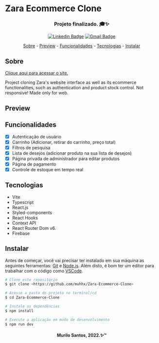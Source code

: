 <h1>Zara Ecommerce Clone</h1>
<h3 align="center">Projeto finalizado. 🎓✨</h3>
<div align="center">

[![Linkedin Badge](https://img.shields.io/badge/-Murilo%20Santos-231f20?style=flat-square&logo=Linkedin&logoColor=white&link=https://www.linkedin.com/in/giovannalinda)](https://www.linkedin.com/in/muhhx) 
[![Gmail Badge](https://img.shields.io/badge/-muriloue@gmail.com-231f20?style=flat-square&logo=Gmail&logoColor=white&link=mailto:muriloue@gmail.com)](mailto:muriloue@gmail.com)

</div>
<p align="center">
    <a href="#Sobre">Sobre</a> - 
    <a href="#Preview">Preview</a> - 
    <a href="#Funcionalidades">Funcionalidades</a> - 
    <a href="#Tecnologias">Tecnologias</a> - 
    <a href="#Instalar">Instalar</a>
</p>

## Sobre
<a href="https://zara-ecommerce-clone.netlify.app/">Clique aqui para acessar o site.</a>
<p>Project cloning Zara's website interface as well as its ecommerce functionalities, such as authentication and product stock control.
Not responsive! Made only for web.</p>

## Preview


## Funcionalidades
- [x] Autenticação de usuário
- [x] Carrinho (Adicionar, retirar do carrinho, preço total)
- [x] Filtros de pesquisa
- [x] Lista de desejos (adicionar produto na sua lista de desejos)
- [x] Página privada de administrador para editar produtos
- [x] Página de pagamento
- [x] Controle de estoque em tempo real

## Tecnologias
- Vite
- Typescript
- React.js
- Styled-components
- React Hooks
- Context API
- React Router Dom v6.
- Firebase

## Instalar
<p>Antes de começar, você vai precisar ter instalado em sua máquina as seguintes ferramentas:
    <a href="https://git-scm.com">Git</a> e <a href="https://nodejs.org/en/">Node.js</a>. 
    Além disto, é bom ter um editor para trabalhar com o código como 
    <a href="https://code.visualstudio.com/">VSCode</a>.
</p>

```bash
# Clone este repositório
$ git clone <https://github.com/muhhx/Zara-Ecommerce-Clone>

# Acesse a pasta do projeto no terminal/cd
$ cd Zara-Ecommerce-Clone

# Instale as dependências
$ npm install

# Execute a aplicação em modo de desenvolvimento
$ npm run dev
```

<h4 align="center">Murilo Santos, 2022.✨™</h4>